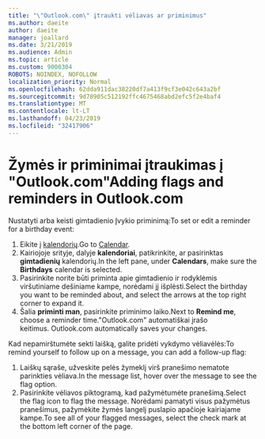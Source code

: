 ```yaml
---
title: "\"Outlook.com\" įtraukti vėliavas ar priminimus"
ms.author: daeite
author: daeite
manager: joallard
ms.date: 3/21/2019
ms.audience: Admin
ms.topic: article
ms.custom: 9000304
ROBOTS: NOINDEX, NOFOLLOW
localization_priority: Normal
ms.openlocfilehash: 62dda911dac38220df7a413f9cf3e042c643a2bf
ms.sourcegitcommit: 9d78905c512192ffc4675468abd2efc5f2e4baf4
ms.translationtype: MT
ms.contentlocale: lt-LT
ms.lasthandoff: 04/23/2019
ms.locfileid: "32417906"
---
```

# <a name="adding-flags-and-reminders-in-outlookcom"></a><span data-ttu-id="14033-102">Žymės ir priminimai įtraukimas į "Outlook.com"</span><span class="sxs-lookup"><span data-stu-id="14033-102">Adding flags and reminders in Outlook.com</span></span>

<span data-ttu-id="14033-103">Nustatyti arba keisti gimtadienio Įvykio priminimą:</span><span class="sxs-lookup"><span data-stu-id="14033-103">To set or edit a reminder for a birthday event:</span></span>

1. <span data-ttu-id="14033-104">Eikite į [kalendorių](https://outlook.live.com/calendar/).</span><span class="sxs-lookup"><span data-stu-id="14033-104">Go to [Calendar](https://outlook.live.com/calendar/).</span></span>
1. <span data-ttu-id="14033-105">Kairiojoje srityje, dalyje **kalendoriai**, patikrinkite, ar pasirinktas **gimtadienių** kalendorių.</span><span class="sxs-lookup"><span data-stu-id="14033-105">In the left pane, under **Calendars**, make sure the **Birthdays** calendar is selected.</span></span>
1. <span data-ttu-id="14033-106">Pasirinkite norite būti priminta apie gimtadienio ir rodyklėmis viršutiniame dešiniame kampe, norėdami jį išplėsti.</span><span class="sxs-lookup"><span data-stu-id="14033-106">Select the birthday you want to be reminded about, and select the arrows at the top right corner to expand it.</span></span>
1. <span data-ttu-id="14033-107">Šalia **priminti man**, pasirinkite priminimo laiko.</span><span class="sxs-lookup"><span data-stu-id="14033-107">Next to **Remind me**, choose a reminder time.</span></span><span data-ttu-id="14033-108">"Outlook.com" automatiškai įrašo keitimus.</span><span class="sxs-lookup"><span data-stu-id="14033-108"> Outlook.com automatically saves your changes.</span></span>

<span data-ttu-id="14033-109">Kad nepamirštumėte sekti laišką, galite pridėti vykdymo vėliavėlės:</span><span class="sxs-lookup"><span data-stu-id="14033-109">To remind yourself to follow up on a message, you can add a follow-up flag:</span></span>

1. <span data-ttu-id="14033-110">Laiškų sąraše, užveskite pelės žymeklį virš pranešimo nematote parinkties vėliava.</span><span class="sxs-lookup"><span data-stu-id="14033-110">In the message list, hover over the message to see the flag option.</span></span>
1. <span data-ttu-id="14033-111">Pasirinkite vėliavos piktogramą, kad pažymėtumėte pranešimą.</span><span class="sxs-lookup"><span data-stu-id="14033-111">Select the flag icon to flag the message.</span></span> <span data-ttu-id="14033-112">Norėdami pamatyti visus pažymėtus pranešimus, pažymėkite žymės langelį puslapio apačioje kairiajame kampe.</span><span class="sxs-lookup"><span data-stu-id="14033-112">To see all of your flagged messages, select the check mark at the bottom left corner of the page.</span></span>